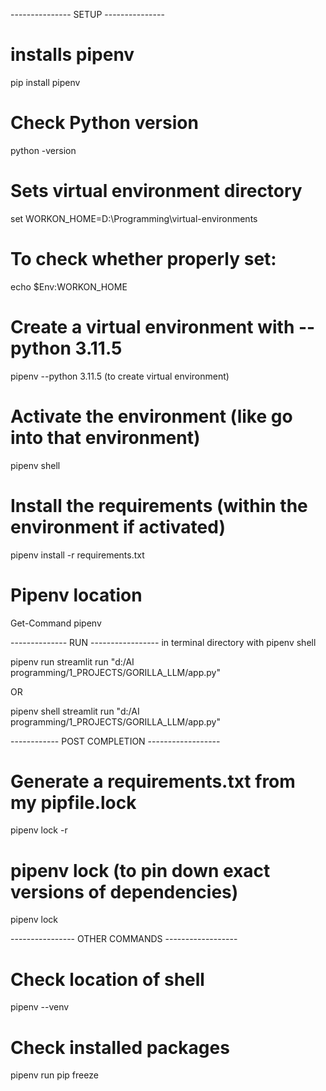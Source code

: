 --------------- SETUP ---------------

# installs pipenv
pip install pipenv

# Check Python version
python -version

# Sets virtual environment directory
set WORKON_HOME=D:\Programming\virtual-environments

# To check whether properly set:
echo $Env:WORKON_HOME

# Create a virtual environment with --python 3.11.5
pipenv --python 3.11.5 (to create virtual environment)

# Activate the environment (like go into that environment)
pipenv shell

# Install the requirements (within the environment if activated)
pipenv install -r requirements.txt

# Pipenv location
Get-Command pipenv

-------------- RUN -----------------
in terminal directory with pipenv shell

pipenv run streamlit run "d:/AI programming/1_PROJECTS/GORILLA_LLM/app.py"

OR

pipenv shell
streamlit run "d:/AI programming/1_PROJECTS/GORILLA_LLM/app.py"


------------ POST COMPLETION ------------------

# Generate a requirements.txt from my pipfile.lock

pipenv lock -r

# pipenv lock (to pin down exact versions of dependencies)
pipenv lock


---------------- OTHER COMMANDS ------------------
# Check location of shell
pipenv --venv

# Check installed packages
pipenv run pip freeze
